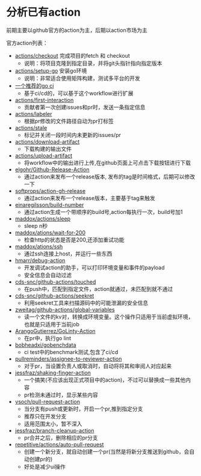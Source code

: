 # 分析已有action

前期主要以github官方的action为主，后期以action市场为主

官方action列表：
- [actions/checkout](/todo/github-actions/github/checkout.md) 完成项目的fetch 和 checkout
  - 说明：将项目克隆到指定目录，并将git头指针指向指定版本
- [actions/setup-go](/todo/github-actions/github/setup-go.md) 安装go环境
  - 说明：非常适合使用矩阵构建，测试多平台的开发
- [一个推荐的go ci](/todo/github-actions/github/go-ci.md)
  - 基于ci/cd的，可以基于这个workflow进行扩展
- [actions/first-interaction](/todo/github-actions/github/first-interaction.md)
  - 贡献者第一次创建issues和pr时，发送一条指定信息
- [actions/labeler](/todo/github-actions/github/labeler.md)
  - 根据pr修改的文件路径自动为pr打标签
- [actions/stale](/todo/github-actions/github/stale.md)
  - 标记并关闭一段时间内未更新的issues/pr
- [actions/download-artifact](/todo/github-actions/github/download-artifact.md)
  - 下载构建的输出文件
- [actions/upload-artifact](/todo/github-actions/github/upload-artifact.md)
  - 将workflow中的输出进行上传,在github页面上可点击下载按钮进行下载
- [elgohr/Github-Release-Action](/todo/github-actions/github/publish-release.md)
  - 通过action来发布一个release版本, 发布的tag是时间格式，后期可以修改一下
- [softprops/action-gh-release](/todo/github-actions/github/publish-release2.md)
  - 通过action来发布一个release版本，主要基于tag来触发
- [einaregilsson/build-number](/todo/github-actions/github/build-number.md)
  - 通过action生成一个带顺序的build号,action每执行一次，build号加1
- [maddox/actions/sleep](/todo/github-actions/github/sleep.md)
  - sleep n秒
- [maddox/ations/wait-for-200](/todo/github-actions/github/wait-for-200.md)
  - 检查http的状态是否是200,还添加重试功能
- [maddox/ations/ssh](/todo/github-actions/github/ssh.md)
  - 通过ssh连接上host，并运行一些东西
- [hmarr/debug-action](/todo/github-actions/github/debug.md)
  - 开发调试action的助手，可以打印环境变量和事件的payload
  - 安全信息会自动过滤
- [cds-snc/github-actions/touched](/todo/github-actions/github/touched.md)
  - 在push中，匹配到指定文件，action就通过，未匹配到就不通过
- [cds-snc/github-actions/seekret](/todo/github-actions/github/seekret.md)
  - 利用seekret工具来扫描源码中的可能泄漏的安全信息
- [zweitag/github-actions/global-variables](/todo/github-actions/github/global-variables.md)
  - 读一个文件的kv对，转换成环境变量。这个操作只适用于当前虚拟环境，也就是只适用于当前job
- [ArangoGutierrez/GoLinty-Action](/todo/github-actions/github/golint.md)
  - 在pr中，执行go lint
- [bobheadxi/gobenchdata](/todo/github-actions/github/gobenchdata.md)
  - ci test中的benchmark测试,包含了ci/cd
- [pullreminders/assignee-to-reviewer-action](/todo/github-actions/github/assignee-to-reviewer-action.md)
  - 对于pr，当设置负责人或取消时，自动将将其和审阅人对应起来
- [jessfraz/shaking-finger-action](/todo/github-actions/github/shaking-finger.md)
  - 一个搞笑(不应该出现正式项目中的action)，不过可以替换成一些其他内容
  - pr检测未通过时，显示某些内容
- [vsoch/pull-request-action](/todo/github-actions/github/open-pr.md)
  - 当分支有push或更新时，开启一个pr,推到指定分支
  - 推荐只在开发分支
  - 适用范围太小，暂不深入
- [jessfraz/branch-cleanup-action](/todo/github-actions/github/pr-clean-branch.md)
  - pr合并之后，删除相应的pr分支
- [repetitive/actions/auto-pull-request](/todo/github-actions/github/auto-pull-request.md)
  - 创建一个新分支，就自动创建一个pr(当然是将新分支推送到github，会自动创建pr的)
  - 好处是减少ui操作
